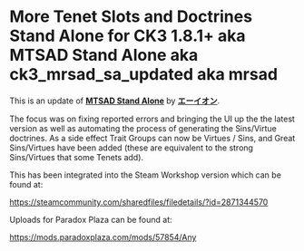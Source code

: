 # More Tenet Slots and Doctrines Stand Alone for CK3 1.8.1+ aka MTSAD Stand Alone aka ck3_mrsad_sa_updated aka mrsad

This is an update of <a href="https://steamcommunity.com/sharedfiles/filedetails/?id=2871344570" target="_blank">**MTSAD Stand Alone**</a> by <a href="https://steamcommunity.com/profiles/76561198331765604" target="_blank">**エーイオン**</a>.  

The focus was on fixing reported errors and bringing the UI up the the latest version as well as automating the process of generating the Sins/Virtue doctrines. 
As a side effect Trait Groups can now be Virtues / Sins, and Great Sins/Virtues have been added (these are equivalent to the strong Sins/Virtues that some Tenets add).

This has been integrated into the Steam Workshop version which can be found at:

https://steamcommunity.com/sharedfiles/filedetails/?id=2871344570

Uploads for Paradox Plaza can be found at:

https://mods.paradoxplaza.com/mods/57854/Any
